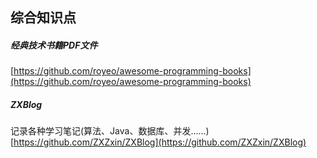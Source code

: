 ## 综合知识点  

#####  经典技术书籍PDF文件  
[https://github.com/royeo/awesome-programming-books](https://github.com/royeo/awesome-programming-books)  


##### ZXBlog  
记录各种学习笔记(算法、Java、数据库、并发......)  
[https://github.com/ZXZxin/ZXBlog](https://github.com/ZXZxin/ZXBlog) 
